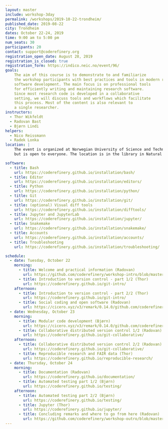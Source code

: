 ```yaml
---
layout: master
include: workshop-3day
permalink: /workshops/2019-10-22-trondheim/
published_date: 2019-08-22
city: Trondheim
dates: October 22-24, 2019
time: 9:00 am to 5:00 pm
num_seats: 30
participants: 20
contact: support@coderefinery.org
registration_open_date: August 28, 2019
registration_is_closed: true
registration_form: https://indico.neic.no/event/96/
goals:
    The aim of this course is to demonstrate to and familiarize
    the workshop participants with best practices and tools in modern research
    software development. The main focus is on professional tools
    for efficiently writing and maintaining research software.
    Since most research code is developed in a collaborative
    setting, we will discuss tools and workflows which facilitate
    this process. Most of the content is also relevant to
    a single researcher.
instructors:
  - Thor Wikfeldt
  - Radovan Bast
  - Bjørn Lindi
helpers:
  - Nico Reissmann
  - Radek Lonka
location: |
    The event is organized at Norwegian University of Science and Technology (NTNU), Trondheim
    but is open to everyone. The location is in the library in Natural Science building/Realfagbygget, <a href="https://www.ntnu.no/laeringsarealer/u1">Realfagbiblioteket U1</a>

software:
  - title: Bash
    url: https://coderefinery.github.io/installation/bash/
  - title: Editor
    url: https://coderefinery.github.io/installation/editors/
  - title: Python
    url: https://coderefinery.github.io/installation/python/
  - title: Git
    url: https://coderefinery.github.io/installation/git/
  - title: (optional) Visual diff tools
    url: https://coderefinery.github.io/installation/difftools/
  - title: Jupyter and JupyterLab
    url: https://coderefinery.github.io/installation/jupyter/
  - title: Snakemake
    url: https://coderefinery.github.io/installation/snakemake/
  - title: Accounts
    url: https://coderefinery.github.io/installation/accounts/
  - title: Troubleshooting
    url: https://coderefinery.github.io/installation/troubleshooting/

schedule:
  - date: Tuesday, October 22
    morning:
      - title: Welcome and practical information (Radovan)
        url: https://github.com/coderefinery/workshop-intro/blob/master/README.md
      - title: Introduction to version control - part 1/2 (Thor)
        url: https://coderefinery.github.io/git-intro/
    afternoon:
      - title: Introduction to version control - part 2/2 (Thor)
        url: https://coderefinery.github.io/git-intro/
      - title: Social coding and open software (Radovan)
        url: https://cicero.xyz/v3/remark/0.14.0/github.com/coderefinery/social-coding/master/talk.md
  - date: Wednesday, October 23
    morning:
      - title: Modular code development (Bjørn)
        url: https://cicero.xyz/v3/remark/0.14.0/github.com/coderefinery/modular-code-development/master/talk.md
      - title: Collaborative distributed version control 1/2 (Radovan)
        url: https://coderefinery.github.io/git-collaborative/
    afternoon:
      - title: Collaborative distributed version control 2/2 (Radovan)
        url: https://coderefinery.github.io/git-collaborative/
      - title: Reproducible research and FAIR data (Thor)
        url: https://coderefinery.github.io/reproducible-research/
  - date: Thursday, October 24
    morning:
      - title: Documentation (Radovan)
        url: https://coderefinery.github.io/documentation/
      - title: Automated testing part 1/2 (Bjørn)
        url: https://coderefinery.github.io/testing/
    afternoon:
      - title: Automated testing part 2/2 (Bjørn)
        url: https://coderefinery.github.io/testing/
      - title: Jupyter (Thor)
        url: https://coderefinery.github.io/jupyter/
      - title: Concluding remarks and where to go from here (Radovan)
        url: https://github.com/coderefinery/workshop-outro/blob/master/README.md
---
```


